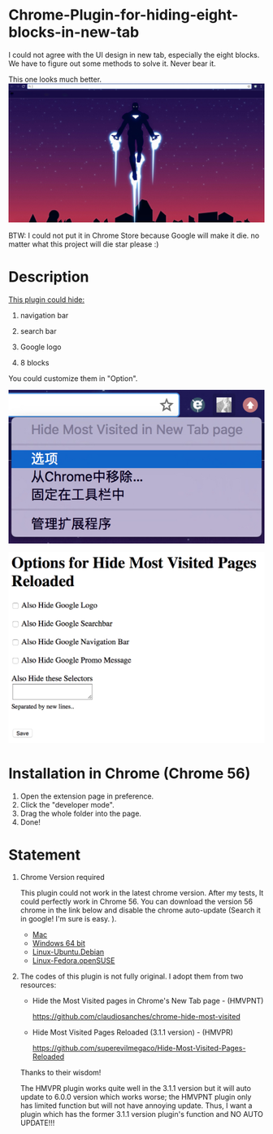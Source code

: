 # Chrome-Plugin-for-hiding-eight-blocks-in-new-tab
I could not agree with the UI design in new tab, especially the eight blocks. We have to figure out some methods to solve it. Never bear it.

This one looks much better.
![image](https://github.com/max-yeah/Chrome-Plugin-for-hiding-eight-block-in-new-tab/blob/master/new%20tab%20page.PNG)

BTW:
I could not put it in Chrome Store because Google will make it die.
no matter what this project will die
star please :)


# Description

<u>This plugin could hide:</u>

1. navigation bar

2. search bar

3. Google logo

4. 8 blocks

You could customize them in "Option".

![image](https://github.com/max-yeah/Chrome-Plugin-for-hiding-eight-block-in-new-tab/blob/master/options.PNG)

![image](https://github.com/max-yeah/Chrome-Plugin-for-hiding-eight-block-in-new-tab/blob/master/optional.png)





# Installation in Chrome (Chrome 56)

1. Open the extension page in preference.
2. Click the "developer mode".
3. Drag the whole folder into the page.
4. Done!




# Statement

1. Chrome Version required

   This plugin could not work in the latest chrome version. After my tests, It could perfectly work in Chrome 56. You can download the version 56 chrome in the link below and disable the chrome auto-update (Search it in google! I'm sure is easy. ).
   + [Mac](https://d.pcs.baidu.com/file/db2106e26d307c718c947b851838b706?fid=3952617498-250528-332949351508102&time=1511875815&rt=pr&sign=FDTAERVC-DCb740ccc5511e5e8fedcff06b081203-3JomJvQRWl4%2Ba%2BiOUOv%2BdCSm650%3D&expires=8h&chkv=1&chkbd=1&chkpc=&dp-logid=7697605549551834539&dp-callid=0&r=555606615)
   + [Windows 64 bit](https://github.com/max-yeah/Chrome-Plugin-for-hiding-eight-block-in-new-tab/releases/download/v1.0/Chrome.56.-64.bit.Windows.rar)
   + [Linux-Ubuntu.Debian](https://github.com/max-yeah/Chrome-Plugin-for-hiding-eight-block-in-new-tab/releases/download/v1.0/Chrome.56.-linux.support.Debian.Ubuntu.rar)
   + [Linux-Fedora.openSUSE](https://github.com/max-yeah/Chrome-Plugin-for-hiding-eight-block-in-new-tab/releases/download/v1.0/Chrome.56.-linux.support.Fedora.openSUSE.rar)

2. The codes of this plugin is not fully original. I adopt them from two resources:

   - Hide the Most Visited pages in Chrome's New Tab page - (HMVPNT)

     https://github.com/claudiosanches/chrome-hide-most-visited

   - Hide Most Visited Pages Reloaded (3.1.1 version) - (HMVPR)

     https://github.com/superevilmegaco/Hide-Most-Visited-Pages-Reloaded

   Thanks to their wisdom! 

   The HMVPR plugin works quite well in the 3.1.1 version but it will auto update to 6.0.0 version which works worse; the HMVPNT plugin only has limited function but will not have annoying update. Thus, I want a plugin which has the former 3.1.1 version plugin's function and NO AUTO UPDATE!!!

